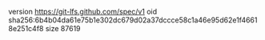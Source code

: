 version https://git-lfs.github.com/spec/v1
oid sha256:6b4b04da61e75b1e302dc679d02a37dccce58c1a46e95d62e1f46618e251c4f8
size 87619
